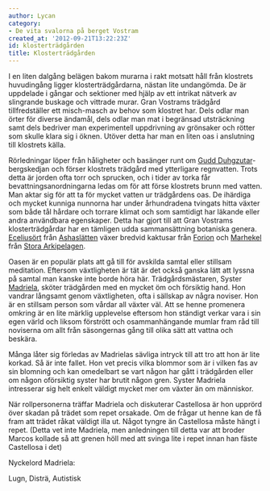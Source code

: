 ```yaml
---
author: Lycan
category:
- De vita svalorna på berget Vostram
created_at: '2012-09-21T13:22:23Z'
id: klosterträdgården
title: Klosterträdgården
---
```

I en liten dalgång belägen bakom murarna i rakt motsatt håll från klostrets huvudingång ligger klosterträdgårdarna, nästan lite undangömda. De är uppdelade i gångar och sektioner med hjälp av ett intrikat nätverk av slingrande buskage och vittrade murar. Gran Vostrams trädgård tillfredställer ett misch-masch av behov som klostret har. Dels odlar man örter för diverse ändamål, dels odlar man mat i begränsad utsträckning samt dels bedriver man experimentell uppdrivning av grönsaker och rötter som skulle klara sig i öknen. Utöver detta har man en liten oas i anslutning till klostrets källa.

Rörledningar löper från håligheter och basänger runt om [Gudd Duhgzutar]-bergskedjan och förser klostrets trädgård med ytterligare regnvatten. Trots detta är jorden ofta torr och sprucken, och i tider av torka får bevattningsanordningarna ledas om för att förse klostrets brunn med vatten. Man aktar sig för att ta för mycket vatten ur trädgårdens oas. De ihärdiga och mycket kunniga nunnorna har under århundradena tvingats hitta växter som både tål hårdare och torrare klimat och som samtidigt har läkande eller andra användbara egenskaper. Detta har gjort till att Gran Vostrams klosterträdgårdar har en tämligen udda sammansättning botaniska genera. [Eceliusört] från [Ashaslätten] växer bredvid kaktusar från [Forion] och [Marhekel] från [Stora Arkipelagen].

Oasen är en populär plats att gå till för avskilda samtal eller stillsam meditation. Eftersom växtligheten är tät är det också ganska lätt att lyssna på samtal man kanske inte borde höra här. Trädgårdsmästaren, Syster [Madriela], sköter trädgården med en mycket öm och försiktig hand. Hon vandrar långsamt genom växtligheten, ofta i sällskap av några noviser. Hon är en stillsam person som vårdar all växter väl. Att se henne promenera omkring är en lite märklig upplevelse eftersom hon ständigt verkar vara i sin egen värld och liksom förstrött och osammanhängande mumlar fram råd till noviserna om allt från säsongernas gång till olika sätt att vattna och beskära.

Många låter sig förledas av Madrielas sävliga intryck till att tro att hon är lite korkad. Så är inte fallet. Hon vet precis vilka blommor som är i vilken fas av sin blomning och kan omedelbart se vart någon har gått i trädgården eller om någon oförsiktig syster har brutit någon gren. Syster Madriela intresserar sig helt enkelt väldigt mycket mer om växter än om människor.

När rollpersonerna träffar Madriela och diskuterar Castellosa är hon upprörd över skadan på trädet som repet orsakade. Om de frågar ut henne kan de få fram att trädet råkat väldigt illa ut. Något tyngre än Castellosa måste hängt i repet. (Detta vet inte Madriela, men anledningen till detta var att broder Marcos kollade så att grenen höll med att svinga lite i repet innan han fäste Castellosa i det)

Nyckelord Madriela:

Lugn, Disträ, Autistisk

  [Gudd Duhgzutar]: Gudd_Duhgzutar
  [Eceliusört]: Eceliusört
  [Ashaslätten]: Ashaslätten
  [Forion]: Forion
  [Marhekel]: Marhekel
  [Stora Arkipelagen]: Stora_Arkipelagen
  [Madriela]: Madriela
